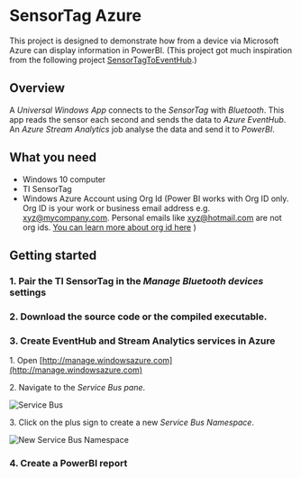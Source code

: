 # SensorTag Azure
This project is designed to demonstrate how from a device via Microsoft Azure can display information in PowerBI. (This project got much inspiration from the following project [SensorTagToEventHub]( https://github.com/Azure/azure-stream-analytics/tree/master/Samples/SensorDataAnalytics/SensorTagToEventHub).)

## Overview
A *Universal Windows App* connects to the *SensorTag* with *Bluetooth*. This app reads the sensor each second and sends the data to *Azure EventHub*. An *Azure Stream Analytics* job analyse the data and send it to *PowerBI*.

## What you need
* Windows 10 computer
* TI SensorTag
* Windows Azure Account using Org Id (Power BI works with Org ID only. Org ID is your work or business email address e.g. xyz@mycompany.com. Personal emails like xyz@hotmail.com are not org ids. [You can learn more about org id here](https://www.arin.net/resources/request/org.html) )

## Getting started

### 1. Pair the TI SensorTag in the *Manage Bluetooth devices* settings

### 2. Download the source code or the compiled executable.

### 3. Create EventHub and Stream Analytics services in Azure
1\. Open [http://manage.windowsazure.com](http://manage.windowsazure.com)

2\. Navigate to the *Service Bus pane*.

![Service Bus](https://github.com/buzzfrog/SensorTag-Azure/blob/master/images/service-bus.png)

3\. Click on the plus sign to create a new *Service Bus Namespace*.

![New Service Bus Namespace](https://github.com/buzzfrog/SensorTag-Azure/blob/master/images/service-bus-create-namespace.png)

### 4. Create a PowerBI report


